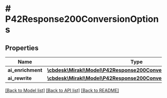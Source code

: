 # # P42Response200ConversionOptions

## Properties

Name | Type | Description | Notes
------------ | ------------- | ------------- | -------------
**ai_enrichment** | [**\cbdesk\Mirakl\Model\P42Response200ConversionOptionsAiEnrichment**](P42Response200ConversionOptionsAiEnrichment.md) |  | [optional]
**ai_rewrite** | [**\cbdesk\Mirakl\Model\P42Response200ConversionOptionsAiRewrite**](P42Response200ConversionOptionsAiRewrite.md) |  | [optional]

[[Back to Model list]](../../README.md#models) [[Back to API list]](../../README.md#endpoints) [[Back to README]](../../README.md)
